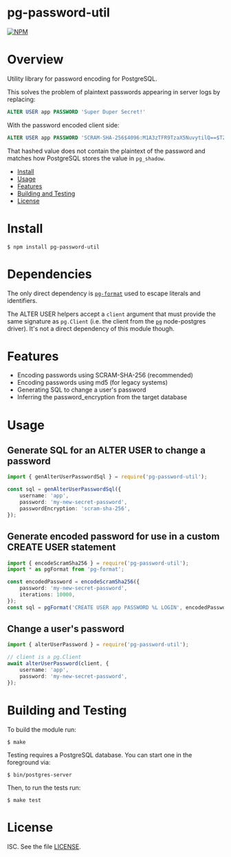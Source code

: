 # pg-password-util

[![NPM](https://nodei.co/npm/pg-password-util.png?downloads=true&downloadRank=true&stars=true)](https://nodei.co/npm/pg-password-util/)

# Overview
Utility library for password encoding for PostgreSQL.

This solves the problem of plaintext passwords appearing in server logs by replacing:

```sql
ALTER USER app PASSWORD 'Super Duper Secret!'
```

With the password encoded client side:

```sql
ALTER USER app PASSWORD 'SCRAM-SHA-256$4096:M1A3zTFR9TzaX5NuvytilQ==$TZtMCtrZ8wkkZVkS7vursem77PsBqthl8GqkPohscJw=:POfEEJ9BOrm6upeAFKU3awWqMg+kKYXyPOG5E5tuhJc='
```

That hashed value does not contain the plaintext of the password and matches how PostgreSQL stores the value in `pg_shadow`.

* [Install](#install)
* [Usage](#usage)
* [Features](#features)
* [Building and Testing](#building-and-testing)
* [License](#license)

# Install

    $ npm install pg-password-util

# Dependencies

The only direct dependency is [`pg-format`](https://www.npmjs.com/package/pg-format) used to escape literals and identifiers.

The ALTER USER helpers accept a `client` argument that must provide the same signature as `pg.Client` (i.e. the client from the [`pg`](https://www.npmjs.com/package/pg) node-postgres driver). It's not a direct dependency of this module though.

# Features
* Encoding passwords using SCRAM-SHA-256 (recommended)
* Encoding passwords using md5 (for legacy systems)
* Generating SQL to change a user's password
* Inferring the password_encryption from the target database

# Usage
## Generate SQL for an ALTER USER to change a password

```typescript
import { genAlterUserPasswordSql } = require('pg-password-util');

const sql = genAlterUserPasswordSql({
    username: 'app',
    password: 'my-new-secret-password',
    passwordEncryption: 'scram-sha-256',
});
```

## Generate encoded password for use in a custom CREATE USER statement

```typescript
import { encodeScramSha256 } = require('pg-password-util');
import * as pgFormat from 'pg-format';

const encodedPassword = encodeScramSha256({
    password: 'my-new-secret-password',
    iterations: 10000,
});
const sql = pgFormat('CREATE USER app PASSWORD %L LOGIN', encodedPassword);
```

## Change a user's password

```typescript
import { alterUserPassword } = require('pg-password-util');

// client is a pg.Client
await alterUserPassword(client, {
    username: 'app',
    password: 'my-new-secret-password',
});
```

# Building and Testing
To build the module run:

    $ make

Testing requires a PostgreSQL database. You can start one in the foreground via:

    $ bin/postgres-server

Then, to run the tests run:

    $ make test

# License
ISC. See the file [LICENSE](LICENSE).
